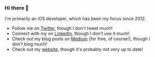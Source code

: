 ### Hi there 👋

I'm primarily an iOS developer, which has been my focus since 2012.

* Follow me on [Twitter](https://twitter.com/cjmash), though I don't tweet much!
* Connect with my on [LinkedIn](http://uk.linkedin.com/pub/chris-mash/2b/b8/600), though I don't use it much!
* Check out my blog posts on [Medium](https://chris-mash.medium.com) (for free, of course!), though I don't blog much!
* Check out my [website](http://chrisjmash.wix.com/home), though it's probably not very up to date!
